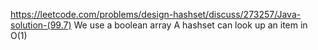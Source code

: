 https://leetcode.com/problems/design-hashset/discuss/273257/Java-solution-(99.7)
We use a boolean array
A hashset can look up an item in O(1)